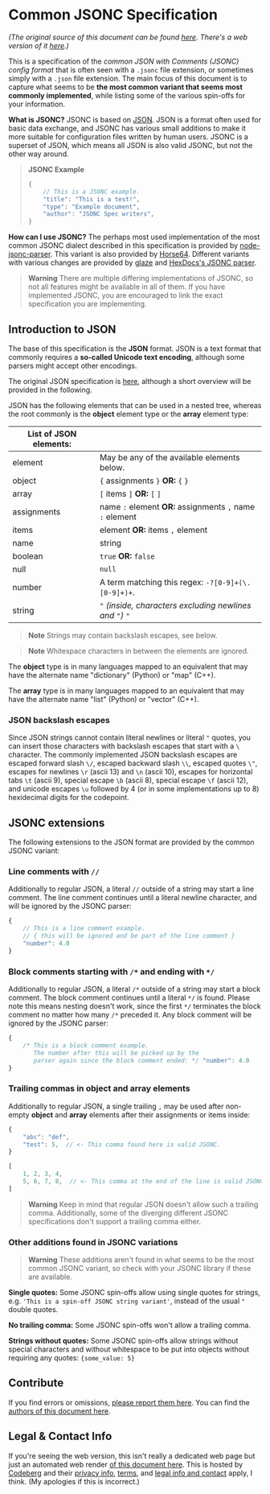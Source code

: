 
<!-- For license of this file, see LICENSE.md in the base dir. -->

Common JSONC Specification
==========================

*(The original source of this document can be found [here](
https://codeberg.org/JSONC-Spec/JSONC-Spec#common-jsonc-specification).
There's a web version of it [here](https://jsonc-spec.codeberg.page/).)*

This is a specification of the *common JSON with Comments (JSONC) config
format* that is often seen with a `.jsonc` file extension, or sometimes
simply with a `.json` file extension. The main focus of this document
is to capture what seems to be **the most common variant that seems
most commonly implemented**, while listing some of the various spin-offs
for your information.

**What is JSONC?** JSONC is based on [JSON](
https://www.json.org/json-en.html). JSON is a format often used for
basic data exchange, and JSONC has various small additions to
make it more suitable for configuration files written by human
users. JSONC is a superset of JSON, which means all JSON is also
valid JSONC, but not the other way around.

> **JSONC Example**
> ```javascript
> {
>     // This is a JSONC example.
>     "title": "This is a test!",
>     "type": "Example document",
>     "author": "JSONC Spec writers",
> }
> ```

**How can I use JSONC?** The perhaps most used implementation
of the most common JSONC dialect described in this specification
is provided by [node-jsonc-parser](
https://github.com/Microsoft/node-jsonc-parser). This variant is
also provided by [Horse64](
https://codeberg.org/Horse64/core.horse64.org). Different
variants with various changes are provided by [glaze](
https://github.com/stephenberry/glaze) and [HexDocs's JSONC
parser](https://hexdocs.pm/jsonc/JSONC.html).

> **Warning**
> There are multiple differing implementations of JSONC, so not all
> features might be available in all of them. If you have implemented
> JSONC, you are encouraged to link the exact specification you
> are implementing.


Introduction to JSON
--------------------

The base of this specification is the **JSON** format.
JSON is a text format that commonly requires a **so-called
Unicode text encoding**, although some parsers might accept
other encodings.

The original JSON specification is [here](https://json.org),
although a short overview will be provided in the following.

JSON has the following elements that can be used in a nested
tree, whereas the root commonly is the **object** element type
or the **array** element type:

| **List of JSON elements:** |                                            |
|-------------|-----------------------------------------------------------|
| element     | May be any of the available elements below.               |
| object      | `{` assignments `}` **OR:** `{` `}`                       |
| array       | `[` items `]` **OR:** `[` `]`                             |
| assignments | name `:` element **OR:** assignments `,` name `:` element |
| items       | element **OR:** items `,` element                         |
| name        | string                                                    |
| boolean     | `true` **OR:** `false`                                    |
| null        | `null`                                                    |
| number      | A term matching this regex: `-?[0-9]+(\.[0-9]+)+`.        |
| string      | `"` *(inside, characters excluding newlines and `"`)* `"` |

> **Note**
> Strings may contain backslash escapes, see below.

> **Note**
> Whitespace characters in between the elements are ignored.

The **object** type is in many languages mapped to an equivalent
that may have the alternate name "dictionary" (Python) or "map" (C++).

The **array** type is in many languages mapped to an equivalent
that may have the alternate name "list" (Python) or "vector" (C++).


### JSON backslash escapes

Since JSON strings cannot contain literal newlines or literal `"` quotes,
you can insert those characters with backslash escapes that start
with a `\` character.
The commonly implemented JSON backslash escapes are escaped forward
slash `\/`, escaped backward slash `\\`, escaped quotes `\"`, escapes for
newlines `\r` (ascii 13) and `\n` (ascii 10), escapes for horizontal tabs
`\t` (ascii 9), special escape `\b` (ascii 8), special escape `\f`
(ascii 12), and unicode escapes `\u` followed by 4 (or in some
implementations up to 8) hexidecimal digits for the codepoint.


JSONC extensions
----------------

The following extensions to the JSON format are provided by the common
JSONC variant:

### Line comments with `//`

Additionally to regular JSON, a literal `//` outside of a string may start
a line comment. The line comment continues until a literal newline
character, and will be ignored by the JSONC parser:

```javascript
{
    // This is a line comment example.
    // { this will be ignored and be part of the line comment }
    "number": 4.0
}
```

### Block comments starting with `/*` and ending with `*/`

Additionally to regular JSON, a literal `/*` outside of a string may start
a block comment. The block comment continues until a literal `*/` is
found. Please note this means nesting doesn't work, since the first `*/`
terminates the block comment no matter how many `/*` preceded it.
Any block comment will be ignored by the JSONC parser:

```javascript
{
    /* This is a block comment example.
       The number after this will be picked up by the
       parser again since the block comment ended: */ "number": 4.0
}
```

### Trailing commas in **object** and **array** elements

Additionally to regular JSON, a single trailing `,` may be used
after non-empty **object** and **array** elements after their
assignments or items inside:

```javascript
{
    "abc": "def",
    "test": 5,  // <- This comma found here is valid JSONC.
}
```

```javascript
[
    1, 2, 3, 4,
    5, 6, 7, 8,  // <- This comma at the end of the line is valid JSONC.
]
```

> **Warning**
> Keep in mind that regular JSON doesn't allow such a trailing comma.
> Additionally, some of the diverging different JSONC
> specifications don't support a trailing comma either.

### Other additions found in JSONC variations

> **Warning**
> These additions aren't found in what seems to be the most common
> JSONC variant, so check with your JSONC library if these are
> available.

**Single quotes:** Some JSONC spin-offs allow using single quotes
for strings, e.g. `'This is a spin-off JSONC string variant'`, instead
of the usual `"` double quotes.

**No trailing comma:** Some JSONC spin-offs won't allow a trailing
comma.

**Strings without quotes:** Some JSONC spin-offs allow strings
without special characters and without whitespace to be put into
objects without requiring any quotes: `{some_value: 5}`


Contribute
----------

If you find errors or omissions, [please report them here](
https://codeberg.org/JSONC-Spec/JSONC-Spec/issues). You can
find the [authors of this document here](/AUTHORS.md).


Legal & Contact Info
--------------------

If you're seeing the web version, this isn't really a dedicated
web page but just an automated web render [of this document
here](https://codeberg.org/JSONC-Spec/JSONC-Spec). This is
hosted by [Codeberg](https://codeberg.org) and their [privacy info](
https://codeberg.org/Codeberg/org/src/branch/main/PrivacyPolicy.md),
[terms](
https://codeberg.org/codeberg/org/src/TermsOfUse.md), and
[legal info and contact](
https://codeberg.org/Codeberg/org/src/branch/main/Imprint.md)
apply, I think. (My apologies if this is incorrect.)

